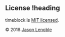 ## License !heading

timeblock is [MIT licensed](./LICENSE).

© 2018 [Jason Lenoble](mailto:jason.lenoble@gmail.com)
